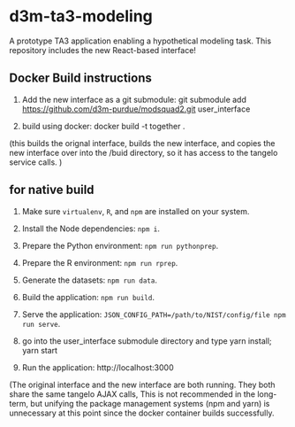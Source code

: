 # d3m-ta3-modeling
A prototype TA3 application enabling a hypothetical modeling task. This repository includes the new React-based interface! 

## Docker Build instructions

1. Add the new interface as a git submodule:   git submodule add https://github.com/d3m-purdue/modsquad2.git user_interface

2. build using docker:  docker build -t together .

(this builds the orignal interface, builds the new interface, and copies the new interface over into the /buid directory, so it has access to the tangelo service calls. )

## for native build

1. Make sure `virtualenv`, `R`, and `npm` are installed on your system.

2. Install the Node dependencies: `npm i`.

3. Prepare the Python environment: `npm run pythonprep`.

4. Prepare the R environment: `npm run rprep`.

5. Generate the datasets: `npm run data`.

6. Build the application: `npm run build`.

7. Serve the application: `JSON_CONFIG_PATH=/path/to/NIST/config/file npm run
   serve`.

8. go into the user_interface submodule directory and type yarn install; yarn start

9. Run the application: http://localhost:3000

(The original interface and the new interface are both running.  They both share the same tangelo AJAX calls, This is not recommended in the long-term, but unifying the package management systems (npm and yarn) is unnecessary at this point since the docker container builds successfully. 
